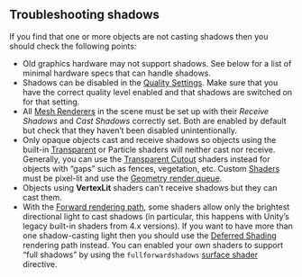 ## Troubleshooting shadows

If you find that one or more objects are not casting shadows then you should check the following points:

- Old graphics hardware may not support shadows. See below for a list of minimal hardware specs that can handle shadows.
- Shadows can be disabled in the [Quality Settings](https://docs.unity3d.com/Manual/class-QualitySettings.html). Make sure that you have the correct quality level enabled and that shadows are switched on for that setting.
- All [Mesh Renderers](https://docs.unity3d.com/Manual/class-MeshRenderer.html) in the scene must be set up with their *Receive Shadows* and *Cast Shadows* correctly set. Both are enabled by default but check that they haven’t been disabled unintentionally.
- Only opaque objects cast and receive shadows so objects using the built-in [Transparent](https://docs.unity3d.com/Manual/shader-TransparentFamily.html) or Particle shaders will neither cast nor receive. Generally, you can use the [Transparent Cutout](https://docs.unity3d.com/Manual/shader-TransparentCutoutFamily.html) shaders instead for objects with “gaps” such as fences, vegetation, etc. Custom [Shaders](https://docs.unity3d.com/Manual/Shaders.html) must be pixel-lit and use the [Geometry render queue](https://docs.unity3d.com/Manual/SL-SubShaderTags.html).
- Objects using **VertexLit** shaders can’t receive shadows but they can cast them.
- With the [Forward rendering path](https://docs.unity3d.com/Manual/RenderTech-ForwardRendering.html), some shaders allow only the brightest directional light to cast shadows (in particular, this happens with Unity’s legacy built-in shaders from 4.x versions). If you want to have more than one shadow-casting light then you should use the [Deferred Shading](https://docs.unity3d.com/Manual/RenderTech-DeferredShading.html) rendering path instead. You can enabled your own shaders to support “full shadows” by using the `fullforwardshadows` [surface shader](https://docs.unity3d.com/Manual/SL-SurfaceShaders.html) directive.

 